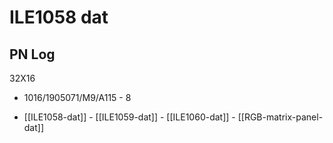 
# ILE1058 dat 

## PN Log
32X16
* 1016/1905071/M9/A115 -  8


- [[ILE1058-dat]] - [[ILE1059-dat]] - [[ILE1060-dat]] - [[RGB-matrix-panel-dat]]